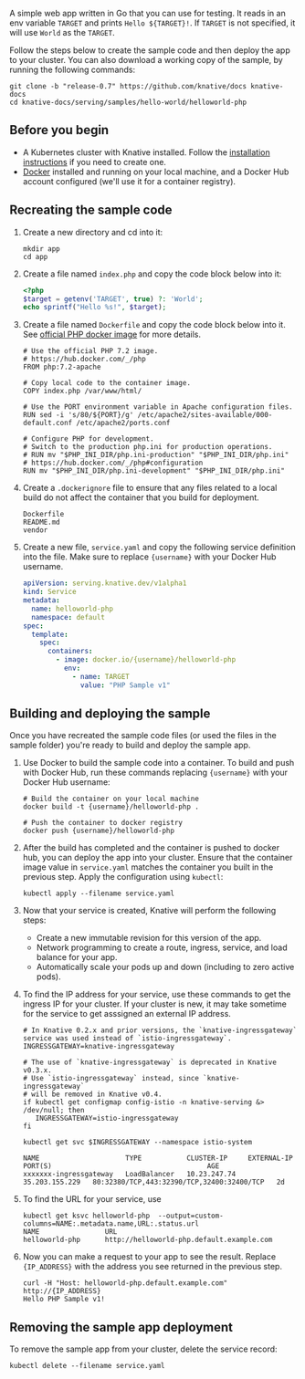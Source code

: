 A simple web app written in Go that you can use for testing. It reads in an env
variable `TARGET` and prints `Hello ${TARGET}!`. If `TARGET` is not specified,
it will use `World` as the `TARGET`.

Follow the steps below to create the sample code and then deploy the app to your
cluster. You can also download a working copy of the sample, by running the
following commands:

```shell
git clone -b "release-0.7" https://github.com/knative/docs knative-docs
cd knative-docs/serving/samples/hello-world/helloworld-php
```

## Before you begin

- A Kubernetes cluster with Knative installed. Follow the
  [installation instructions](../../../../install/README.md) if you need to
  create one.
- [Docker](https://www.docker.com) installed and running on your local machine,
  and a Docker Hub account configured (we'll use it for a container registry).

## Recreating the sample code

1. Create a new directory and cd into it:

   ```shell
   mkdir app
   cd app
   ```

1. Create a file named `index.php` and copy the code block below into it:

   ```php
   <?php
   $target = getenv('TARGET', true) ?: 'World';
   echo sprintf("Hello %s!", $target);
   ```

1. Create a file named `Dockerfile` and copy the code block below into it. See
   [official PHP docker image](https://hub.docker.com/_/php/) for more details.

   ```docker
   # Use the official PHP 7.2 image.
   # https://hub.docker.com/_/php
   FROM php:7.2-apache

   # Copy local code to the container image.
   COPY index.php /var/www/html/

   # Use the PORT environment variable in Apache configuration files.
   RUN sed -i 's/80/${PORT}/g' /etc/apache2/sites-available/000-default.conf /etc/apache2/ports.conf

   # Configure PHP for development.
   # Switch to the production php.ini for production operations.
   # RUN mv "$PHP_INI_DIR/php.ini-production" "$PHP_INI_DIR/php.ini"
   # https://hub.docker.com/_/php#configuration
   RUN mv "$PHP_INI_DIR/php.ini-development" "$PHP_INI_DIR/php.ini"
   ```

1. Create a `.dockerignore` file to ensure that any files related to a local
   build do not affect the container that you build for deployment.

   ```ignore
   Dockerfile
   README.md
   vendor
   ```

1. Create a new file, `service.yaml` and copy the following service definition
   into the file. Make sure to replace `{username}` with your Docker Hub
   username.

   ```yaml
   apiVersion: serving.knative.dev/v1alpha1
   kind: Service
   metadata:
     name: helloworld-php
     namespace: default
   spec:
     template:
       spec:
         containers:
           - image: docker.io/{username}/helloworld-php
             env:
               - name: TARGET
                 value: "PHP Sample v1"
   ```

## Building and deploying the sample

Once you have recreated the sample code files (or used the files in the sample
folder) you're ready to build and deploy the sample app.

1. Use Docker to build the sample code into a container. To build and push with
   Docker Hub, run these commands replacing `{username}` with your Docker Hub
   username:

   ```shell
   # Build the container on your local machine
   docker build -t {username}/helloworld-php .

   # Push the container to docker registry
   docker push {username}/helloworld-php
   ```

1. After the build has completed and the container is pushed to docker hub, you
   can deploy the app into your cluster. Ensure that the container image value
   in `service.yaml` matches the container you built in the previous step. Apply
   the configuration using `kubectl`:

   ```shell
   kubectl apply --filename service.yaml
   ```

1. Now that your service is created, Knative will perform the following steps:

   - Create a new immutable revision for this version of the app.
   - Network programming to create a route, ingress, service, and load balance
     for your app.
   - Automatically scale your pods up and down (including to zero active pods).

1. To find the IP address for your service, use these commands to get the
   ingress IP for your cluster. If your cluster is new, it may take sometime for
   the service to get asssigned an external IP address.

   ```shell
   # In Knative 0.2.x and prior versions, the `knative-ingressgateway` service was used instead of `istio-ingressgateway`.
   INGRESSGATEWAY=knative-ingressgateway

   # The use of `knative-ingressgateway` is deprecated in Knative v0.3.x.
   # Use `istio-ingressgateway` instead, since `knative-ingressgateway`
   # will be removed in Knative v0.4.
   if kubectl get configmap config-istio -n knative-serving &> /dev/null; then
      INGRESSGATEWAY=istio-ingressgateway
   fi

   kubectl get svc $INGRESSGATEWAY --namespace istio-system

   NAME                     TYPE           CLUSTER-IP     EXTERNAL-IP      PORT(S)                                      AGE
   xxxxxxx-ingressgateway   LoadBalancer   10.23.247.74   35.203.155.229   80:32380/TCP,443:32390/TCP,32400:32400/TCP   2d

   ```

1. To find the URL for your service, use

   ```
   kubectl get ksvc helloworld-php  --output=custom-columns=NAME:.metadata.name,URL:.status.url
   NAME                URL
   helloworld-php      http://helloworld-php.default.example.com
   ```

1. Now you can make a request to your app to see the result. Replace
   `{IP_ADDRESS}` with the address you see returned in the previous step.

   ```shell
   curl -H "Host: helloworld-php.default.example.com" http://{IP_ADDRESS}
   Hello PHP Sample v1!
   ```

## Removing the sample app deployment

To remove the sample app from your cluster, delete the service record:

```shell
kubectl delete --filename service.yaml
```
